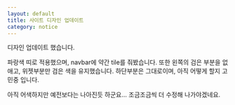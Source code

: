 ```yaml
---
layout: default
title: 사이트 디자인 업데이트
category: notice
---
```


디자인 업데이트 했습니다. 

파랑색 띠로 적용했으며, navbar에 약간 tile를 줘봤습니다. 또한 왼쪽의 검은 부분을 없애고, 위젯부분만 검은 색을 유지했습니다. 하단부분은 그대로이며, 아직 어떻게 할지 고민중 입니다.

아직 어색하지만 예전보다는 나아진듯 하군요... 조금조금씩 더 수정해 나가야겠네요.